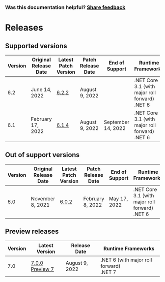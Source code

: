 
### Was this documentation helpful? [Share feedback](https://www.research.net/r/DGDQWXH?src=documentation%2Freleases)

# Releases

## Supported versions

| Version | Original Release Date | Latest Patch Version | Patch Release Date | End of Support | Runtime Frameworks |
|---|---|---|---|---|---|
| 6.2 | June 14, 2022 | [6.2.2](https://github.com/dotnet/dotnet-monitor/blob/main/documentation/releaseNotes/releaseNotes.v6.2.2.md) | August 9, 2022 |  | .NET Core 3.1 (with major roll forward)<br/>.NET 6 |
| 6.1 | February 17, 2022 | [6.1.4](https://github.com/dotnet/dotnet-monitor/blob/main/documentation/releaseNotes/releaseNotes.v6.1.4.md) | August 9, 2022 |  September 14, 2022 | .NET Core 3.1 (with major roll forward)<br/>.NET 6 |

## Out of support versions

| Version | Original Release Date | Latest Patch Version | Patch Release Date | End of Support | Runtime Frameworks |
|---|---|---|---|---|---|
| 6.0 | November 8, 2021 | [6.0.2](https://github.com/dotnet/dotnet-monitor/blob/main/documentation/releaseNotes/releaseNotes.v6.0.2.md) | February 8, 2022 | May 17, 2022 | .NET Core 3.1 (with major roll forward)<br/>.NET 6 |

## Preview releases

| Version  | Latest Version | Release Date | Runtime Frameworks |
|---|---|---|---|
| 7.0 | [7.0.0 Preview 7](https://github.com/dotnet/dotnet-monitor/blob/main/documentation/releaseNotes/releaseNotes.v7.0.0-preview.7.22401.1.md) | August 9, 2022 | .NET 6 (with major roll forward)<br/>.NET 7 |
